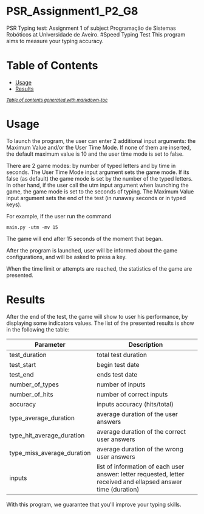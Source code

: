# PSR_Assignment1_P2_G8
PSR Typing test: Assignment 1 of subject Programação de Sistemas Robóticos at Universidade de Aveiro.
#Speed Typing Test
This program aims to measure your typing accuracy.

# Table of Contents
- [Usage](#usage)
- [Results](#results)

<small><i><a href='http://ecotrust-canada.github.io/markdown-toc/'>Table of contents generated with markdown-toc</a></i></small>


# Usage
To launch the program, the user can enter 2 additional input arguments: the Maximum Value and/or the User Time Mode.
If none of them are inserted, the default maximum value is 10 and the user time mode is set to false. 

There are 2 game modes: by number of typed letters and by time in seconds.
The User Time Mode input argument sets the game mode. If its false (as default) the game mode is set by the number of the typed letters. In other hand, if the user call the utm input argument when launching the game, the game mode is set to the seconds of typing.
The Maximum Value input argument sets the end of the test (in runaway seconds or in typed keys).

For example, if the user run the command 
    
    main.py -utm -mv 15 
    
The game will end after 15 seconds of the moment that began.

After the program is launched, user will be informed about the game configurations, and will be asked to press a key.


When the time limit or attempts are reached, the statistics of the game are presented.


# Results

After the end of the test, the game will show to user his performance, by displaying some indicators values.
The list of the presented results is show in the following the table:

Parameter | Description 
--- | --- 
test_duration | total test duration 
test_start | begin test date 
test_end | ends test date
number_of_types | number of inputs 
number_of_hits | number of correct inputs 
accuracy | inputs accuracy (hits/total) 
type_average_duration | average duration of the user answers 
type_hit_average_duration | average duration of the correct user answers 
type_miss_average_duration | average duration of the wrong user answers 
inputs | list of information of each user answer: letter requested, letter received and ellapsed answer time (duration) 

With this program, we guarantee that you'll improve your typing skills.